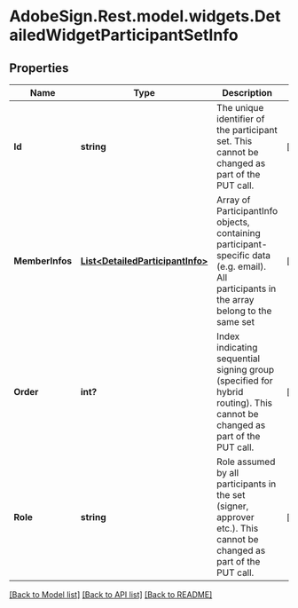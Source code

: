 # AdobeSign.Rest.model.widgets.DetailedWidgetParticipantSetInfo
## Properties

Name | Type | Description | Notes
------------ | ------------- | ------------- | -------------
**Id** | **string** | The unique identifier of the participant set. This cannot be changed as part of the PUT call. | [optional] 
**MemberInfos** | [**List&lt;DetailedParticipantInfo&gt;**](DetailedParticipantInfo.md) | Array of ParticipantInfo objects, containing participant-specific data (e.g. email). All participants in the array belong to the same set | [optional] 
**Order** | **int?** | Index indicating sequential signing group (specified for hybrid routing). This cannot be changed as part of the PUT call. | [optional] 
**Role** | **string** | Role assumed by all participants in the set (signer, approver etc.). This cannot be changed as part of the PUT call. | [optional] 

[[Back to Model list]](../README.md#documentation-for-models) [[Back to API list]](../README.md#documentation-for-api-endpoints) [[Back to README]](../README.md)

